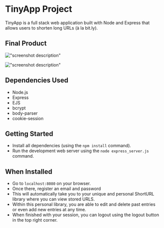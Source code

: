 # TinyApp Project

TinyApp is a full stack web application built with Node and Express that allows users to shorten long URLs (à la bit.ly).

## Final Product

!["screenshot description"](#)

!["screenshot description"](#)

## Dependencies Used

- Node.js
- Express
- EJS
- bcrypt
- body-parser
- cookie-session

## Getting Started

- Install all dependencies (using the `npm install` command).
- Run the development web server using the `node express_server.js` command.

## When Installed

- Go to `localhost:8080` on your browser.
- Once there, register an email and password
- This will automatically take you to your unique and personal ShortURL library where you can view stored URLS.
- Within this personal library, you are able to edit and delete past entries or even add new entries at any time.
- When finished with your session, you can logout using the logout button in the top right corner.